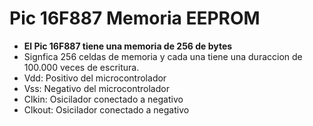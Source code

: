 # Pic 16F887 Memoria EEPROM

* **El Pic 16F887 tiene una memoria de 256 de bytes**
* Signfica 256 celdas de memoria y cada una tiene una duraccion de 100.000 veces de escritura.
* Vdd: Positivo del microcontrolador
* Vss: Negativo del microcontrolador
* Clkin: Osicilador conectado a negativo
* Clkout: Osicilador conectado a negativo
